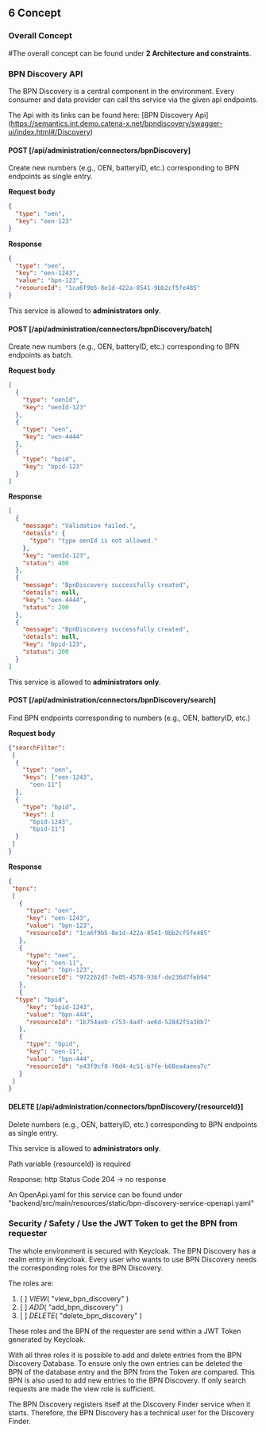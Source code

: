 ## 6 Concept

### Overall Concept

#The overall concept can be found under **2 Architecture and
constraints**.

### BPN Discovery API

The BPN Discovery is a central component in the environment. Every
consumer and data provider can call ths service via the given api
endpoints.

The Api with its links can be found here: [BPN Discovery Api] (https://semantics.int.demo.catena-x.net/bpndiscovery/swagger-ui/index.html#/Discovery)


#### POST [/api/administration/connectors/bpnDiscovery]

Create new numbers (e.g., OEN, batteryID, etc.) corresponding to BPN
endpoints as single entry.

**Request body**

```json
{
  "type": "oen",
  "key": "oen-123"
}
```
**Response**

```json
{
  "type": "oen",
  "key": "oen-1243",
  "value": "bpn-123",
  "resourceId": "1ca6f9b5-8e1d-422a-8541-9bb2cf5fe485"
}
```
This service is allowed to **administrators only**.


#### POST [/api/administration/connectors/bpnDiscovery/batch]

Create new numbers (e.g., OEN, batteryID, etc.) corresponding to BPN
endpoints as batch.

**Request body**

```json 
[
  {
    "type": "oenId", 
    "key": "oenId-123"
  }, 
  {
    "type": "oen", 
    "key": "oen-4444"
  }, 
  {
    "type": "bpid", 
    "key": "bpid-123"
  }
]
```

**Response**

```json
[
  {
    "message": "Validation failed.",
    "details": {
      "type": "type oenId is not allowed."
    }, 
    "key": "oenId-123", 
    "status": 400
  }, 
  {
    "message": "BpnDiscovery successfully created", 
    "details": null, 
    "key": "oen-4444", 
    "status": 200
  }, 
  {
    "message": "BpnDiscovery successfully created", 
    "details": null, 
    "key": "bpid-123", 
    "status": 200
  }
]
```

This service is allowed to **administrators only**.


#### POST [/api/administration/connectors/bpnDiscovery/search]

Find BPN endpoints corresponding to numbers (e.g., OEN, batteryID, etc.)

**Request body**

```json
{"searchFilter": 
 [
  {
    "type": "oen", 
    "keys": ["oen-1243",
      "oen-11"]
  }, 
  {
    "type": "bpid", 
    "keys": [
      "bpid-1243", 
      "bpid-11"]
  }
 ]
}
```

**Response**

```json
{
 "bpns": 
 [
   {
     "type": "oen", 
     "key": "oen-1243", 
     "value": "bpn-123", 
     "resourceId": "1ca6f9b5-8e1d-422a-8541-9bb2cf5fe485"
   },
   {
     "type": "oen", 
     "key": "oen-11", 
     "value": "bpn-123",
     "resourceId": "972262d7-7e05-4578-936f-de236d7feb94"
   }, 
   {
  "type": "bpid", 
     "key": "bpid-1243", 
     "value": "bpn-444", 
     "resourceId": "1b754aeb-c753-4adf-ae6d-52842f5a38b7"
   }, 
   {
     "type": "bpid", 
     "key": "oen-11", 
     "value": "bpn-444", 
     "resourceId": "e43f9cf8-f0d4-4c51-b7fe-b68ea4aeea7c"
   }
 ]
}
```

#### DELETE [/api/administration/connectors/bpnDiscovery/{resourceId}]

Delete numbers (e.g., OEN, batteryID, etc.) corresponding to BPN
endpoints as single entry.

This service is allowed to **administrators only**.

Path variable {resourceId} is required

Response: http Status Code 204 -> no response

An OpenApi.yaml for this service can be found under
"backend/src/main/resources/static/bpn-discovery-service-openapi.yaml"

### Security / Safety / Use the JWT Token to get the BPN from requester

The whole environment is secured with Keycloak. The BPN Discovery has a
realm entry in Keycloak. Every user who wants to use BPN Discovery needs
the corresponding roles for the BPN Discovery.

The roles are:

1. [ ] *VIEW*( "view_bpn_discovery" )
2. [ ] *ADD*( "add_bpn_discovery" )
3. [ ] *DELETE*( "delete_bpn_discovery" )

These roles and the BPN of the requester are send within a JWT Token
generated by Keycloak.

With all three roles it is possible to add and delete entries from the
BPN Discovery Database. To ensure only the own entries can be deleted
the BPN of the database entry and the BPN from the Token are compared.
This BPN is also used to add new entries to the BPN Discovery.
If only search requests are made the view role is sufficient.

The BPN Discovery registers itself at the Discovery Finder service when
it starts. Therefore, the BPN Discovery has a technical user for the
Discovery Finder.